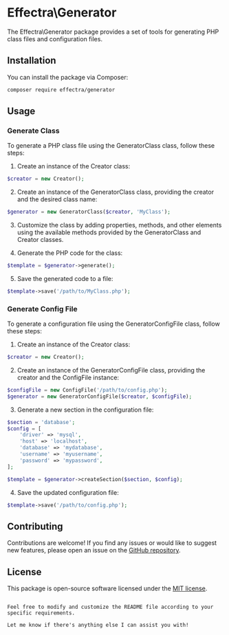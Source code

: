# Effectra\Generator

The Effectra\Generator package provides a set of tools for generating PHP class files and configuration files.

## Installation

You can install the package via Composer:

```bash
composer require effectra/generator
```

## Usage

### Generate Class

To generate a PHP class file using the GeneratorClass class, follow these steps:

1. Create an instance of the Creator class:

```php
$creator = new Creator();
```

2. Create an instance of the GeneratorClass class, providing the creator and the desired class name:

```php
$generator = new GeneratorClass($creator, 'MyClass');
```

3. Customize the class by adding properties, methods, and other elements using the available methods provided by the GeneratorClass and Creator classes.

4. Generate the PHP code for the class:

```php
$template = $generator->generate();
```

5. Save the generated code to a file:

```php
$template->save('/path/to/MyClass.php');
```

### Generate Config File

To generate a configuration file using the GeneratorConfigFile class, follow these steps:

1. Create an instance of the Creator class:

```php
$creator = new Creator();
```

2. Create an instance of the GeneratorConfigFile class, providing the creator and the ConfigFile instance:

```php
$configFile = new ConfigFile('/path/to/config.php');
$generator = new GeneratorConfigFile($creator, $configFile);
```

3. Generate a new section in the configuration file:

```php
$section = 'database';
$config = [
    'driver' => 'mysql',
    'host' => 'localhost',
    'database' => 'mydatabase',
    'username' => 'myusername',
    'password' => 'mypassword',
];

$template = $generator->createSection($section, $config);
```

4. Save the updated configuration file:

```php
$template->save('/path/to/config.php');
```

## Contributing

Contributions are welcome! If you find any issues or would like to suggest new features, please open an issue on the [GitHub repository](https://github.com/effectra/generator).

## License

This package is open-source software licensed under the [MIT license](https://opensource.org/licenses/MIT).
```

Feel free to modify and customize the README file according to your specific requirements.

Let me know if there's anything else I can assist you with!
